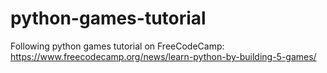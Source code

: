 # python-games-tutorial

Following python games tutorial on FreeCodeCamp:
https://www.freecodecamp.org/news/learn-python-by-building-5-games/